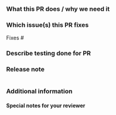 ### What this PR does / why we need it

### Which issue(s) this PR fixes
<!--
     Usage: Fixes #<issue number>.

     Unless the PR is for a trivial change (e.g. fixing a typo), consider opening an issue first
     (and reference it here) so that the problem the PR addresses can be discussed independently of
     the solutions proposed by this PR.
-->

Fixes #

### Describe testing done for PR

<!-- Example: Created vSphere workload cluster to verify change. -->

### Release note
<!--
     Please add a short text (limit to 1 to 2 sentences if possible) in the release-note block below if
     there is anything in this PR that is worthy of mention in the next release.

     See https://github.com/vmware-tanzu/tanzu-framework/blob/main/docs/release/release-notes.md#does-my-pull-request-need-a-release-note
     for more details.
-->
```release-note

```

<!--
     ## PR Checklist

     Please ensure the following:

     - Use good commit [messages](https://github.com/vmware-tanzu/tanzu-framework/blob/main/CONTRIBUTING.md)
     - Ensure PR contains terms all contributors can understand and links all contributors can access
     - Squash the commits into one or a small number of logical commits

       | This repository adopts a linear git history model where no merge commits are necessary. To
       | keep the commit history tidy, it is recommended that authors be responsible for the decision
       | whether to squash the PR's changes into a single commit (and tidy up the commit message in the
       | process) or organizing them into a small number of self-contained and meaningful ones.
-->

### Additional information

#### Special notes for your reviewer

<!-- Add notes to that can aid in the review process, or leave blank -->

<!--
     If this pull request is just an idea or POC, or is not ready for review, instead of "Create pull request", please select
     "Create draft pull request" (https://docs.github.com/en/github/collaborating-with-issues-and-pull-requests/about-pull-requests#draft-pull-requests)
-->

